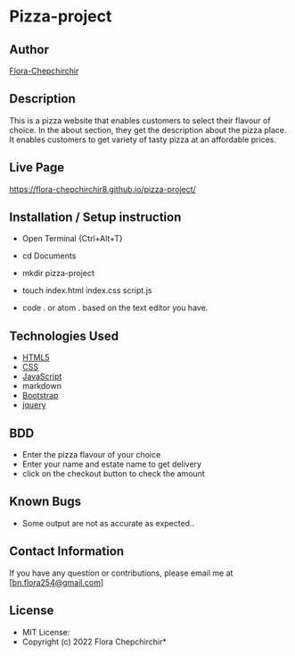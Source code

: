 # Pizza-project

## Author

[Flora-Chepchirchir](https://github.com/Flora-Chepchirchir8)

## Description
This is a pizza website that enables customers to select their flavour of choice.
In the about section, they get the description about the pizza place. It enables customers to get variety of tasty pizza at an affordable prices.

## Live Page 
https://flora-chepchirchir8.github.io/pizza-project/


## Installation / Setup instruction
* Open Terminal {Ctrl+Alt+T}

* cd Documents

* mkdir pizza-project

* touch index.html index.css script.js

* code . or atom . based on the text editor you have.

## Technologies Used

* [HTML5](https://github.com/topics/html5)
* [CSS](https://github.com/topics/css3)
* [JavaScript](https://github.com/topics/javascript)
* markdown
* [Bootstrap](https://github.com/topics/bootstrap)
* [jquery](https://github.com/topics/jquery)

## BDD
* Enter the pizza flavour of your choice
* Enter your name and estate name to get delivery
* click on the checkout button to check the amount


## Known Bugs
* Some output are not as accurate as expected..

## Contact Information 

If you have any question or contributions, please email me at
 [bn.flora254@gmail.com]

## License
* MIT License:
* Copyright (c) 2022 Flora Chepchirchir*
